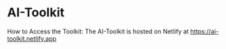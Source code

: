 # AI-Toolkit
  How to Access the Toolkit:  The AI-Toolkit is hosted on Netlify at https://ai-toolkit.netlify.app
